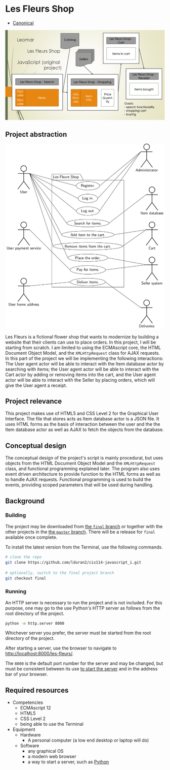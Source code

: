 # Les Fleurs Shop

* [Canonical][canonical]

[![Presentation of the Interface][presentation-img]][presentation-doc]

## Project abstraction

[![UML Use Case Diagram][uml-usecase-img]][uml-usecase-doc]

Les Fleurs is a fictional flower shop that wants to modernize by building a website that their clients can use to place orders.  In this project, I will be starting from scratch.  I am limited to using the ECMAscript core, the HTML Document Object Model, and the `XMLHttpRequest` class for AJAX requests.  In this part of the project we will be implementing the following interactions:  The User agent actor will be able to interact with the Item database actor by searching with items;  the User agent actor will be able to interact with the Cart actor by adding or removing items into the cart, and the User agent actor will be able to interact with the Seller by placing orders, which will give the User agent a receipt.

## Project relevance

This project makes use of HTML5 and CSS Level 2 for the Graphical User Interface.  The file that stores acts as Item database actor is a JSON file.  It uses HTML forms as the basis of interaction between the user and the the Item database actor as well as AJAX to fetch the objects from the database.

## Conceptual design

The conceptual design of the project's script is mainly procedural, but uses objects from the HTML Document Object Model and the `XMLHttpRequest` class, and functional programming explained later.  The program also uses event driven architecture to provide function to the HTML forms as well as to handle AJAX requests.  Functional programming is used to build the events, providing scoped parameters that will be used during handling.

## Background

### Building

The project may be downloaded from [the `final` branch][final-branch] or together with the other projects in the [the `master` branch][master-branch].  There will be a release for `final` available once complete.

To install the latest version from the Terminal, use the following commands.

```bash
# clone the repo
git clone https://github.com/lduran2/cis114-javascript_i.git

# optionally, switch to the final project branch
git checkout final
```

### Running

An HTTP server is necessary to run the project and is not included. For this purpose, one may go to the use Python's HTTP server as follows from the root directory of the project.

<a name='running-server'></a>
```sh
python -m http.server 8000
```

Whichever server you prefer, the server must be started from the root directory of the project.

After starting a server, use the browser to navigate to <http://localhost:8000/les-fleurs/>.

The `8000` is the default port number for the server and may be changed, but must be consistent between its use [to start the server](#running-server) and in the address bar of your browser.

## Required resources
* Competencies
  * ECMAscript 12
  * HTML5
  * CSS Level 2
  * being able to use the Terminal
* Equipment
  * Hardware
    * A personal computer (a low end desktop or laptop will do)
  * Software
    * any graphical OS
    * a modern web browser
    * a way to start a server, such as [Python][python]

[canonical]: https://github.com/lduran2/cis114-javascript_i/master/PROPOSAL-final/doc/proposal#readme "Canonical link to this PROPOSAL"

[final-branch]: https://github.com/lduran2/cis114-javascript_i/tree/PROPOSAL-final
[master-branch]: https://github.com/lduran2/cis114-javascript_i/

[presentation-img]: presentation.png "A typical workflow of the project.  The user performs a search, which sends a request to the catalog. Then the user picks an item, which updates to the shopping page. On the shopping page, the seller is then requested information about the item, then user may choose how many of that item to buy. This this updates to the cart, where the user may buy and receive a receipt."
[presentation-doc]: presentation.pdf

[uml-usecase-img]: uml-usecase-diagram.png "The service is a contract between the user, their payment service and home address to/from the administrator, item database, cart, the seller and deliveries department."
[uml-usecase-doc]: uml-usecase-diagram.pdf

[python]: https://www.python.org/downloads/
